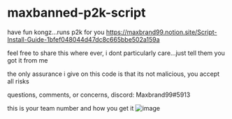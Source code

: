 # maxbanned-p2k-script

have fun kongz...runs p2k for you
https://maxbrand99.notion.site/Script-Install-Guide-1bfef048044d47dc8c665bbe502a159a

feel free to share this where ever, i dont particularly care...just tell them you got it from me

the only assurance i give on this code is that its not malicious, you accept all risks 

questions, comments, or concerns, discord: Maxbrand99#5913

this is your team number and how you get it 
![image](https://user-images.githubusercontent.com/13276167/158933307-8a156b1b-b97d-45c6-887b-7889698fd5c4.png)
